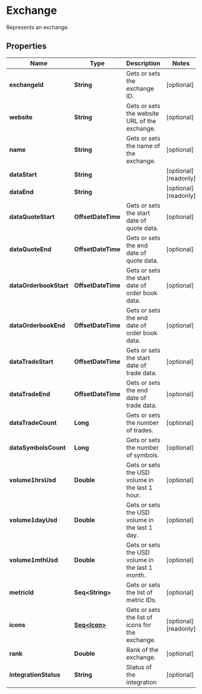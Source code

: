 

# Exchange

Represents an exchange.

## Properties

Name | Type | Description | Notes
------------ | ------------- | ------------- | -------------
**exchangeId** | **String** | Gets or sets the exchange ID. |  [optional]
**website** | **String** | Gets or sets the website URL of the exchange. |  [optional]
**name** | **String** | Gets or sets the name of the exchange. |  [optional]
**dataStart** | **String** |  |  [optional] [readonly]
**dataEnd** | **String** |  |  [optional] [readonly]
**dataQuoteStart** | **OffsetDateTime** | Gets or sets the start date of quote data. |  [optional]
**dataQuoteEnd** | **OffsetDateTime** | Gets or sets the end date of quote data. |  [optional]
**dataOrderbookStart** | **OffsetDateTime** | Gets or sets the start date of order book data. |  [optional]
**dataOrderbookEnd** | **OffsetDateTime** | Gets or sets the end date of order book data. |  [optional]
**dataTradeStart** | **OffsetDateTime** | Gets or sets the start date of trade data. |  [optional]
**dataTradeEnd** | **OffsetDateTime** | Gets or sets the end date of trade data. |  [optional]
**dataTradeCount** | **Long** | Gets or sets the number of trades. |  [optional]
**dataSymbolsCount** | **Long** | Gets or sets the number of symbols. |  [optional]
**volume1hrsUsd** | **Double** | Gets or sets the USD volume in the last 1 hour. |  [optional]
**volume1dayUsd** | **Double** | Gets or sets the USD volume in the last 1 day. |  [optional]
**volume1mthUsd** | **Double** | Gets or sets the USD volume in the last 1 month. |  [optional]
**metricId** | **Seq&lt;String&gt;** | Gets or sets the list of metric IDs. |  [optional]
**icons** | [**Seq&lt;Icon&gt;**](Icon.md) | Gets or sets the list of icons for the exchange. |  [optional] [readonly]
**rank** | **Double** | Rank of the exchange. |  [optional]
**integrationStatus** | **String** | Status of the integration |  [optional]



